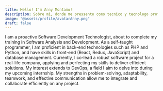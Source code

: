 ```yaml
---
title: Hello! I'm Anny Montaño!
description: Sobre mi, donde me pressento como tecnico y tecnologo profesional
image: "@assets/profile/avatarAnny.png"
draft: false
---
```


I am a proactive Software Development Technologist, about to complete my training in Software Analysis and Development. As a self-taught programmer, I am proficient in back-end technologies such as PHP and Python, and have skills in front-end (React, Redux, JavaScript) and database management. Currently, I co-lead a robust software project for a real-life company, applying and perfecting my skills to deliver efficient solutions. My interest extends to DevOps, a field I aim to delve into during my upcoming internship. My strengths in problem-solving, adaptability, teamwork, and effective communication allow me to integrate and collaborate efficiently on any project.
